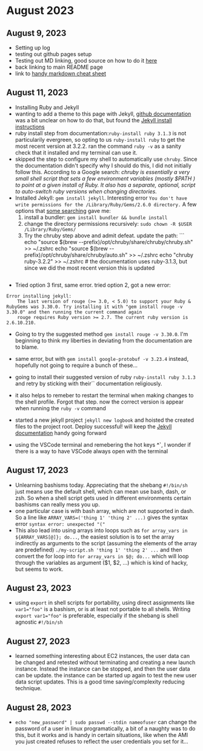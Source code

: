 # August 2023
## August 9, 2023
- Setting up log
- testing out github pages setup
- Testing out MD linking, good source on how to do it [here](https://stackoverflow.com/questions/7653483/github-relative-link-in-markdown-file)
- back linking to main README page
- link to [handy markdown cheat sheet](https://www.markdownguide.org/cheat-sheet/)

## August 11, 2023
- Installing Ruby and Jekyll
- wanting to add a theme to this page with Jekyll, [github documentation](https://docs.github.com/en/pages/setting-up-a-github-pages-site-with-jekyll/adding-a-theme-to-your-github-pages-site-using-jekyll) was a bit unclear on how to do that, but found the [Jekyll install instructions](https://jekyllrb.com/docs/installation/macos/)
- ruby install step from documentation:`ruby-install ruby 3.1.3` is not particularily evergreen, so opting to us `ruby-install ruby` to get the most recent version at 3.2.2. ran the command `ruby -v` as a sanity check that it installed and my terminal can use it.
- skipped the step to configure my shell to automatically use `chruby`. Since the documentation didn't specify why I should do this, I did not initially follow this. According to a Google search: *chruby is essentially a very small shell script that sets a few environment variables (mostly $PATH ) to point at a given install of Ruby. It also has a separate, optional, script to auto-switch ruby versions when changing directories.*
- Installed Jekyll: `gem install jekyll`. Interesting error `You don't have write permissions for the /Library/Ruby/Gems/2.6.0 directory.` A few options that [some searching](https://stackoverflow.com/questions/51126403/you-dont-have-write-permissions-for-the-library-ruby-gems-2-3-0-directory-ma) gave me:
    1. install a bundler: `gem install bundler && bundle install`
    2. change the directory permissions recursively: `sudo chown -R $USER /Library/Ruby/Gems/`
    3. Try the chruby step above and admit defeat. update the path: ```
    echo "source $(brew --prefix)/opt/chruby/share/chruby/chruby.sh" >> ~/.zshrc
    echo "source $(brew --prefix)/opt/chruby/share/chruby/auto.sh" >> ~/.zshrc
    echo "chruby ruby-3.2.2" >> ~/.zshrc # the documentation uses ruby-3.1.3, but since we did the most recent version this is updated
    ```
- Tried option 3 first, same error. tried option 2, got a new error: 
```
Error installing jekyll:
    The last version of rouge (>= 3.0, < 5.0) to support your Ruby & RubyGems was 3.30.0. Try installing it with "gem install rouge -v 3.30.0" and then running the current command again
    rouge requires Ruby version >= 2.7. The current ruby version is 2.6.10.210.
``` 
- Going to try the suggested method `gem install rouge -v 3.30.0`. I'm beginning to think my liberties in deviating from the documentation are to blame.
- same error, but with `gem install google-protobuf -v 3.23.4` instead, hopefully not going to require a bunch of these...
- going to install their suggested version of ruby `ruby-install ruby 3.1.3` and retry by sticking with their`` documentation religiously.
- it also helps to remeber to restart the terminal when making changes to the shell profile. Forgot that step. now the correct version is appear when running the `ruby -v` command
- started a new jekyll project `jekyll new logbook` and hoisted the created files to the project root. Deploy successful! will keep the [Jekyll documentation](https://jekyllrb.com/docs/permalinks/) handy going forward

- using the VSCode terminal and remebering the hot keys **^`**, I wonder if there is a way to have VSCode always open with the terminal


## August 17, 2023
- Unlearning bashisms today. Appreciating that the shebang `#!/bin/sh` just means use the default shell, which can mean use bash, dash, or zsh. So when a shell script gets used in different environments certain bashisms can really mess you up.
- one particular case is with bash array, which are not supported in dash. So a line like `ARRAY_VARS=('thing 1' 'thing 2' ...)` gives the syntax error `syntax error: unexpected "("`
- This also lead into using arrays into loops such as `for array_vars in ${ARRAY_VARS[@]}; do...`, the easiest solution is to set the array indirectly as arguments to the script (assuming the elements of the array are predefined) `./my-script.sh 'thing 1' 'thing 2' ...` and then convert the for loop into `for array_vars in $@; do...` which will loop through the variables as argument ($1, $2, ...) which is kind of hacky, but seems to work.


## August 23, 2023
- using `export` in shell scripts for portability, using direct assignments like `var1="foo"` is a bashism, or is at least not portable to all shells. Writing `export var1="foo"` is preferable, especially if the shebang is shell agnostic `#!/bin/sh`


## August 27, 2023
- learned something interesting about EC2 instances, the user data can be changed and retested without terminating and creating a new launch instance. Instead the instance can be stopped, and then the user data can be update. the instance can be started up again to test the new user data script updates. This is a good time saving/complexity reducing technique.


## August 28, 2023
- `echo "new_password" | sudo passwd --stdin nameofuser` can change the password of a user in linux programatically, a bit of a naughty was to do this, but it works and is handy in certain situations, like when the AMI you just created refuses to reflect the user credentials you set for it...